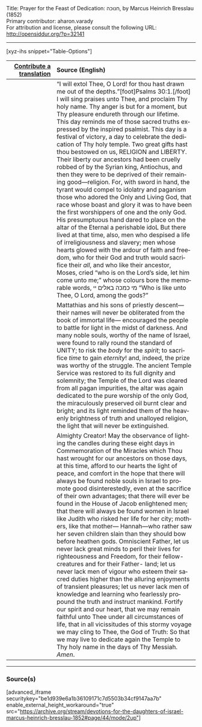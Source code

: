 <html>
<head></head>
<body>
Title: Prayer for the Feast of Dedication: חנוכה, by Marcus Heinrich Bresslau (1852)<br />
Primary contributor: aharon.varady<br />
For attribution and license, please consult the following URL: <a href="http://opensiddur.org/?p=32141">http://opensiddur.org/?p=32141</a>
<p />
<hr />

[xyz-ihs snippet="Table-Options"]<table style="margin-left: auto; margin-right: auto;" class="draggable">
<thead><tr><th id="x" style="text-align: right;"><a href="/contributing/upload/">Contribute a translation</a></th><th style="text-align: left;">Source (English)</th></tr></thead>
<tbody>
<tr><td style="vertical-align:top;" width="25%">
<div class="liturgy" lang="he">

</span></div></td>
 
<td style="vertical-align:top;">
<div class="english" lang="en">
“I will extol Thee, O Lord! for thou hast drawn me out of the depths.”[foot]Psalms 30:1.[/foot] I will sing praises unto Thee, and proclaim Thy holy name. Thy anger is but for a moment, but Thy pleasure endureth through our lifetime. This day reminds me of those sacred truths expressed by the inspired psalmist. This day is a festival of victory, a day to celebrate the dedication of Thy holy temple. Two great gifts hast thou bestowed on us, RELIGION and LIBERTY. Their liberty our ancestors had been cruelly robbed of by the Syrian king, Antiochus, and then they were to be deprived of their remaining good—religion. For, with sword in hand, the tyrant would compel to idolatry and paganism those who adored the Only and Living God, that race whose boast and glory it was to have been the first worshippers of one and the only God. His presumptuous hand dared to place on the altar of the Eternal a perishable idoL But there lived at that time, also, men who despised a life of irreligiousness and slavery; men whose hearts glowed with the ardour of faith and freedom, who for their God and truth would sacrifice their <em>all</em>, and who like their ancestor, Moses, cried “who is on the Lord’s side, let him come unto me;” whose colours bore the memorable words, <span class="hebrew" lang="he">מי כמכה באלים יי</span> “Who is like unto Thee, O Lord, among the gods?” 
</div></td></tr>


<tr><td style="vertical-align:top;">
<div class="liturgy" lang="he">

</span></div></td>
 
<td style="vertical-align:top;">
<div class="english" lang="en">
Mattathias and his sons of priestly descent—their names will never be obliterated from the book of immortal life— encouraged the people to battle for light in the midst of darkness. And many noble souls, worthy of the name of Israel, were found to rally round the standard of UNITY; to risk the <em>body</em> for the <em>spirit</em>; to sacrifice <em>time</em> to gain <em>eternity</em>! and, indeed, the prize was worthy of the struggle. The ancient Temple Service was restored to its full dignity and solemnity; the Temple of the Lord was cleared from all pagan impurities, the altar was again dedicated to the pure worship of the only God, the miraculously preserved oil burnt clear and bright; and its light reminded them of the heavenly brightness of truth and unalloyed religion, the light that will never be extinguished. 
</div></td></tr>


<tr><td style="vertical-align:top;">
<div class="liturgy" lang="he">

</span></div></td>
 
<td style="vertical-align:top;">
<div class="english" lang="en">
Almighty Creator! May the observance of lighting the candles during these eight days in Commemoration of the Miracles which Thou hast wrought for our ancestors on those days, at this time, afford to our hearts the light of peace, and comfort in the hope that there will always be found noble souls in Israel to promote good disinterestedly, even at the sacrifice of their own advantages; that there will ever be found in the House of Jacob enlightened men; that there will always be found women in Israel like Judith who risked her life for her city; mothers, like that mother— Hannah—who rather saw her seven children slain than they should bow before heathen gods. Omniscient Father, let us never lack great minds to peril their lives for righteousness and Freedom, for their fellow-creatures and for their Father- land; let us never lack men of vigour who esteem their sacred duties higher than the alluring enjoyments of transient pleasures; let us never lack men of knowledge and learning who fearlessly propound the truth and instruct mankind. Fortify our spirit and our heart, that we may remain faithful unto Thee under all circumstances of life, that in all vicissitudes of this stormy voyage we may cling to Thee, the God of Truth: So that we may live to dedicate again the Temple to Thy holy name in the days of Thy Messiah.  <em>Amen</em>.
</div></td></tr>
</tbody></table>

<hr />

<h3>Source(s)</h3>

[advanced_iframe securitykey="be1d939e6a1b36109171c7d5503b34cf9147aa7b" enable_external_height_workaround="true" src="https://archive.org/stream/devotions-for-the-daughters-of-israel-marcus-heinrich-bresslau-1852#page/44/mode/2up"]

&nbsp;
</body>
</html>